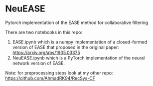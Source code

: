 # NeuEASE
Pytorch implementation of the EASE method for collaborative filtering

There are two notebooks in this repo:
  1) EASE.ipynb which is a numpy implementation of a closed-formed version of EASE that proposed in the original paper: https://arxiv.org/abs/1905.03375
  2) NeuEASE.ipynb which is a PyTorch implementation of the neural network version of EASE.

Note: for preprocessing steps look at my other repo: https://github.com/AhmadRK94/RecSys-CF
